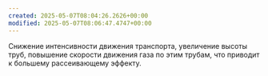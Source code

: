 ```yaml
---
created: 2025-05-07T08:04:26.2626+00:00
modified: 2025-05-07T08:06:47.4747+00:00
---
```

Снижение интенсивности движения транспорта, увеличение высоты труб, повышение скорости движения газа по этим трубам, что приводит к большему рассеивающему эффекту.